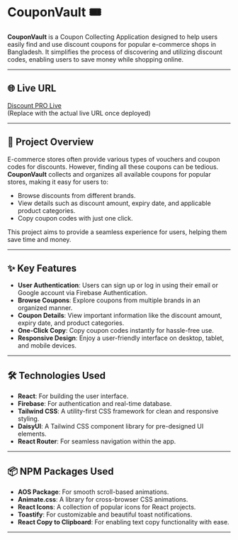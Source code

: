 # CouponVault 🎟️  
**CouponVault** is a Coupon Collecting Application designed to help users easily find and use discount coupons for popular e-commerce shops in Bangladesh. It simplifies the process of discovering and utilizing discount codes, enabling users to save money while shopping online.  

---

## 🌐 Live URL  
[Discount PRO Live](https://coupon-vault.web.app/)  
(Replace with the actual live URL once deployed)

---

## 🎯 Project Overview  
E-commerce stores often provide various types of vouchers and coupon codes for discounts. However, finding all these coupons can be tedious. **CouponVault** collects and organizes all available coupons for popular stores, making it easy for users to:  
- Browse discounts from different brands.  
- View details such as discount amount, expiry date, and applicable product categories.  
- Copy coupon codes with just one click.  

This project aims to provide a seamless experience for users, helping them save time and money.  

---

## ✨ Key Features  

- **User Authentication**: Users can sign up or log in using their email or Google account via Firebase Authentication.  
- **Browse Coupons**: Explore coupons from multiple brands in an organized manner.  
- **Coupon Details**: View important information like the discount amount, expiry date, and product categories.  
- **One-Click Copy**: Copy coupon codes instantly for hassle-free use.  
- **Responsive Design**: Enjoy a user-friendly interface on desktop, tablet, and mobile devices.

---

## 🛠️ Technologies Used  

- **React**: For building the user interface.  
- **Firebase**: For authentication and real-time database.  
- **Tailwind CSS**: A utility-first CSS framework for clean and responsive styling.  
- **DaisyUI**: A Tailwind CSS component library for pre-designed UI elements.  
- **React Router**: For seamless navigation within the app.  

---

## 📦 NPM Packages Used  

- **AOS Package**: For smooth scroll-based animations.  
- **Animate.css**: A library for cross-browser CSS animations.  
- **React Icons**: A collection of popular icons for React projects.  
- **Toastify**: For customizable and beautiful toast notifications.
- **React Copy to Clipboard**: For enabling text copy functionality with ease. 

---


